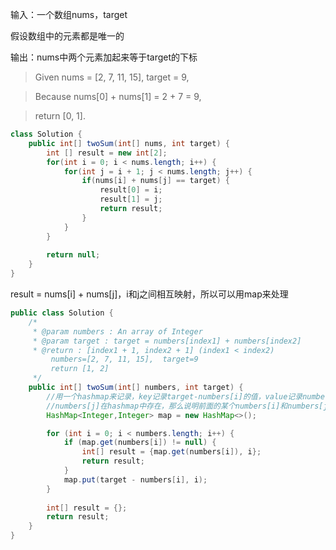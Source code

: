 输入：一个数组nums，target

假设数组中的元素都是唯一的

输出：nums中两个元素加起来等于target的下标

>Given nums = [2, 7, 11, 15], target = 9,

>Because nums[0] + nums[1] = 2 + 7 = 9,

>return [0, 1].

```java
class Solution {
    public int[] twoSum(int[] nums, int target) {
        int [] result = new int[2];
        for(int i = 0; i < nums.length; i++) {
            for(int j = i + 1; j < nums.length; j++) {
                if(nums[i] + nums[j] == target) {
                    result[0] = i;
                    result[1] = j;
                    return result;
                }
            }
        }
        
        return null;
    }
}
```
result = nums[i] + nums[j]，i和j之间相互映射，所以可以用map来处理

```java
public class Solution {
    /*
     * @param numbers : An array of Integer
     * @param target : target = numbers[index1] + numbers[index2]
     * @return : [index1 + 1, index2 + 1] (index1 < index2)
         numbers=[2, 7, 11, 15],  target=9
         return [1, 2]
     */
    public int[] twoSum(int[] numbers, int target) {
        //用一个hashmap来记录，key记录target-numbers[i]的值，value记录numbers[i]的i的值，如果碰到一个
        //numbers[j]在hashmap中存在，那么说明前面的某个numbers[i]和numbers[j]的和为target，i和j即为答案
        HashMap<Integer,Integer> map = new HashMap<>();

        for (int i = 0; i < numbers.length; i++) {
            if (map.get(numbers[i]) != null) {
                int[] result = {map.get(numbers[i]), i};
                return result;
            }
            map.put(target - numbers[i], i);
        }
        
        int[] result = {};
        return result;
    }
}
```
